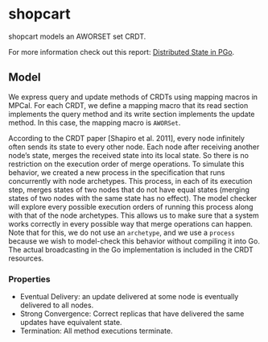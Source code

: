# shopcart

shopcart models an AWORSET set CRDT.

For more information check out this report:
[Distributed State in PGo](https://shayanh.com/files/diststate.pdf).


## Model

We express query and update methods of CRDTs using mapping macros in MPCal. For
each CRDT, we define a mapping macro that its read section implements the query
method and its write section implements the update method. In this case, the
mapping macro is `AWORSet`.

According to the CRDT paper [Shapiro et al. 2011], every node infinitely often
sends its state to every other node. Each node after receiving another node’s
state, merges the received state into its local state. So there is no
restriction on the execution order of merge operations. To simulate this
behavior, we created a new process in the specification that runs concurrently
with node archetypes. This process, in each of its execution step, merges states
of two nodes that do not have equal states (merging states of two nodes with the
same state has no effect). The model checker will explore every possible
execution orders of running this process along with that of the node archetypes.
This allows us to make sure that a system works correctly in every possible way
that merge operations can happen. Note that for this, we do not use an
`archetype`, and we use a `process` because we wish to model-check this behavior
without compiling it into Go. The actual broadcasting in the Go implementation
is included in the CRDT resources.

### Properties

- Eventual Delivery: an update delivered at some node is eventually delivered to
  all nodes.
- Strong Convergence: Correct replicas that have delivered the same updates have
  equivalent state.
- Termination: All method executions terminate.